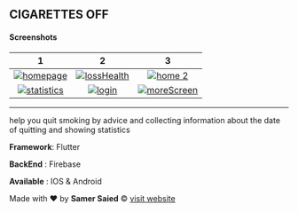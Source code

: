 ## CIGARETTES OFF 

#### Screenshots

|  1 | 2  |  3 |
| :------------: | :------------: | :------------: |
|  [![homepage](https://play-lh.googleusercontent.com/hD1Wzq6E-FukhrWwyxKMZecLd7seh99wfQTF5z90vCKbg5efe2ugncRaC1ASxt7LOg=w1052-h592-rw "homepage")](https://play-lh.googleusercontent.com/hD1Wzq6E-FukhrWwyxKMZecLd7seh99wfQTF5z90vCKbg5efe2ugncRaC1ASxt7LOg=w1052-h592-rw "homepage") | [![lossHealth](https://play-lh.googleusercontent.com/gNmd3lsxJ4n96BPTkfL2eQkFpU_K__ge6ZgdTicFyNz_sDmcBR1VawGpxi7tcqCNUIA=w1052-h592-rw "lossHealth")](https://play-lh.googleusercontent.com/gNmd3lsxJ4n96BPTkfL2eQkFpU_K__ge6ZgdTicFyNz_sDmcBR1VawGpxi7tcqCNUIA=w1052-h592-rw "lossHealth")  |  [![home 2](https://play-lh.googleusercontent.com/4zrP492fs53tB_ewt301qpeoRjU587_MlbcctqxmL8QNbSlgJ4HFJo8EsLhovqcsddUR=w1052-h592-rw "home 2")](https://play-lh.googleusercontent.com/4zrP492fs53tB_ewt301qpeoRjU587_MlbcctqxmL8QNbSlgJ4HFJo8EsLhovqcsddUR=w1052-h592-rw "home 2") |
| [![statistics](https://play-lh.googleusercontent.com/PyB_XopdWhD2jktYbctQcXpB2ewcP6pNBA_P123XnxZ85gFpb31yQt-fDR0i2aGe-SM=w1052-h592-rw "statistics")](https://play-lh.googleusercontent.com/PyB_XopdWhD2jktYbctQcXpB2ewcP6pNBA_P123XnxZ85gFpb31yQt-fDR0i2aGe-SM=w1052-h592-rw "statistics")  | [![login](https://play-lh.googleusercontent.com/jqmdiI5n7lHmqtuC-xGBL9y4ZH6nj7yQ2jdysF8A2z6w0IcqPTjRFDk9CPSfv_byCHs=w1052-h592-rw "login")](https://play-lh.googleusercontent.com/jqmdiI5n7lHmqtuC-xGBL9y4ZH6nj7yQ2jdysF8A2z6w0IcqPTjRFDk9CPSfv_byCHs=w1052-h592-rw "login")  | [![moreScreen](https://play-lh.googleusercontent.com/31joO_64GBjXiRWruX3tLVAU7s-I_K6QAHx83Uaq9Bxv-Ugy_aMQ_uogL05AZKdAhjg2=w1052-h592-rw "moreScreen")](https://play-lh.googleusercontent.com/31joO_64GBjXiRWruX3tLVAU7s-I_K6QAHx83Uaq9Bxv-Ugy_aMQ_uogL05AZKdAhjg2=w1052-h592-rw "moreScreen")  |

------------

help you quit smoking by advice and collecting information about the date of quitting and showing statistics

**Framework**: Flutter

**BackEnd** : Firebase

**Available** : IOS & Android

Made with &hearts; by **Samer Saied** &copy;
[visit website](https://samer-saied.vercel.app/ "samersaied website")
